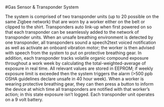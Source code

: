 #Gas Sensor &amp; Transponder System

The system is comprised of two transponder units (up to 20 possible on the same Zigbee network) that are worn by a worker either on the belt or clipped to the shirt. Transponders auto link-up when first powered on so that each transponder can be seamlessly added to the network of transponder units. When an unsafe breathing environment is detected by one transponder, all transponders sound a speech2text voiced notification as well as activate an onboard vibration motor; the worker is then advised with speech from the system to put on protective breathing gear. In addition, each transponder tracks volatile organic compound exposure throughout a work week by calculating the total-weighted-average of exposure in real time. All relevant values are stored in EEPROM; if weekly exposure limit is exceeded then the system triggers the alarm (>500 ppb OSHA guidelines declare unsafe in 40 hour week). When a worker is wearing protective breathing gear, they can then press a button to inform the device at which time all transponders are notified with that worker’s action; in this state exposure isn’t logged. Each transponder unit operates on a 9 volt battery.


